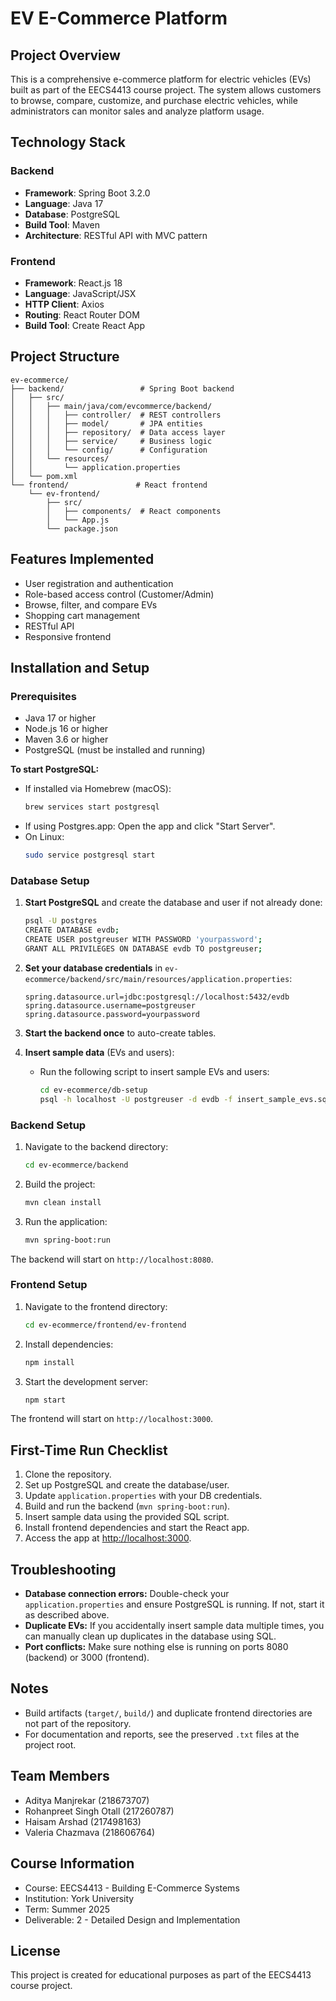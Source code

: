 # EV E-Commerce Platform

## Project Overview

This is a comprehensive e-commerce platform for electric vehicles (EVs) built as part of the EECS4413 course project. The system allows customers to browse, compare, customize, and purchase electric vehicles, while administrators can monitor sales and analyze platform usage.

## Technology Stack

### Backend
- **Framework**: Spring Boot 3.2.0
- **Language**: Java 17
- **Database**: PostgreSQL
- **Build Tool**: Maven
- **Architecture**: RESTful API with MVC pattern

### Frontend
- **Framework**: React.js 18
- **Language**: JavaScript/JSX
- **HTTP Client**: Axios
- **Routing**: React Router DOM
- **Build Tool**: Create React App

## Project Structure

```
ev-ecommerce/
├── backend/                 # Spring Boot backend
│   ├── src/
│   │   ├── main/java/com/evcommerce/backend/
│   │   │   ├── controller/  # REST controllers
│   │   │   ├── model/       # JPA entities
│   │   │   ├── repository/  # Data access layer
│   │   │   ├── service/     # Business logic
│   │   │   └── config/      # Configuration
│   │   └── resources/
│   │       └── application.properties
│   └── pom.xml
└── frontend/               # React frontend
    └── ev-frontend/
        ├── src/
        │   ├── components/  # React components
        │   └── App.js
        └── package.json
```

## Features Implemented

- User registration and authentication
- Role-based access control (Customer/Admin)
- Browse, filter, and compare EVs
- Shopping cart management
- RESTful API
- Responsive frontend

## Installation and Setup

### Prerequisites
- Java 17 or higher
- Node.js 16 or higher
- Maven 3.6 or higher
- PostgreSQL (must be installed and running)

**To start PostgreSQL:**
- If installed via Homebrew (macOS):
  ```sh
  brew services start postgresql
  ```
- If using Postgres.app: Open the app and click "Start Server".
- On Linux:
  ```sh
  sudo service postgresql start
  ```

### Database Setup

1. **Start PostgreSQL** and create the database and user if not already done:
   ```sh
   psql -U postgres
   CREATE DATABASE evdb;
   CREATE USER postgreuser WITH PASSWORD 'yourpassword';
   GRANT ALL PRIVILEGES ON DATABASE evdb TO postgreuser;
   ```

2. **Set your database credentials** in `ev-ecommerce/backend/src/main/resources/application.properties`:
   ```
   spring.datasource.url=jdbc:postgresql://localhost:5432/evdb
   spring.datasource.username=postgreuser
   spring.datasource.password=yourpassword
   ```

3. **Start the backend once** to auto-create tables.

4. **Insert sample data** (EVs and users):
   - Run the following script to insert sample EVs and users:
     ```sh
     cd ev-ecommerce/db-setup
     psql -h localhost -U postgreuser -d evdb -f insert_sample_evs.sql
     ```

### Backend Setup
1. Navigate to the backend directory:
   ```bash
   cd ev-ecommerce/backend
   ```
2. Build the project:
   ```bash
   mvn clean install
   ```
3. Run the application:
   ```bash
   mvn spring-boot:run
   ```

The backend will start on `http://localhost:8080`.

### Frontend Setup
1. Navigate to the frontend directory:
   ```bash
   cd ev-ecommerce/frontend/ev-frontend
   ```
2. Install dependencies:
   ```bash
   npm install
   ```
3. Start the development server:
   ```bash
   npm start
   ```

The frontend will start on `http://localhost:3000`.

## First-Time Run Checklist

1. Clone the repository.
2. Set up PostgreSQL and create the database/user.
3. Update `application.properties` with your DB credentials.
4. Build and run the backend (`mvn spring-boot:run`).
5. Insert sample data using the provided SQL script.
6. Install frontend dependencies and start the React app.
7. Access the app at [http://localhost:3000](http://localhost:3000).

## Troubleshooting

- **Database connection errors:** Double-check your `application.properties` and ensure PostgreSQL is running. If not, start it as described above.
- **Duplicate EVs:** If you accidentally insert sample data multiple times, you can manually clean up duplicates in the database using SQL.
- **Port conflicts:** Make sure nothing else is running on ports 8080 (backend) or 3000 (frontend).

## Notes
- Build artifacts (`target/`, `build/`) and duplicate frontend directories are not part of the repository.
- For documentation and reports, see the preserved `.txt` files at the project root.

## Team Members
- Aditya Manjrekar (218673707)
- Rohanpreet Singh Otall (217260787)
- Haisam Arshad (217498163)
- Valeria Chazmava (218606764)

## Course Information
- Course: EECS4413 - Building E-Commerce Systems
- Institution: York University
- Term: Summer 2025
- Deliverable: 2 - Detailed Design and Implementation

## License
This project is created for educational purposes as part of the EECS4413 course project. 